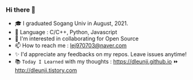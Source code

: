 ### Hi there 👋
- 🎓 I graduated Sogang Univ in August, 2021.
- 🐣 Language : C/C++, Python, Javascript
- 🤔 I'm interested in collaborating for Open Source
- 📫 How to reach me : lej970703@naver.com
- ✨ I'd appreciate any feedbacks on my repos. Leave issues anytime!
- 📚 `Today I Learned` with my thoughts : https://dleunji.github.io ⏩ http://dleunji.tistory.com

<!--
**dleunji/dleunji** is a ✨ _special_ ✨ repository because its `README.md` (this file) appears on your GitHub profile.

Here are some ideas to get you started:

- 🔭 I’m currently working on Common Computer
- 🌱 I’m currently learning `React`
- 👯 I’m looking to collaborate on ...
- 🤔 I’m looking for help with ...
- 💬 Ask me about ...
- 📫 How to reach me: ...
- 😄 Pronouns: ...
- ⚡ Fun fact: ...
-->
